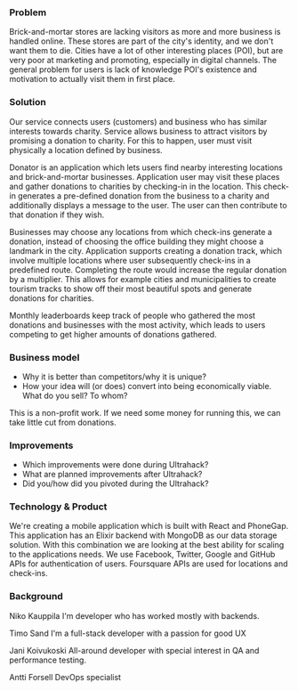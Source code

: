 ### Problem

Brick-and-mortar stores are lacking visitors as more and more business is handled online. These stores are part of the city's identity, and we don't want them to die. Cities have a lot of other interesting places (POI), but are very poor at marketing and promoting, especially in digital channels. The general problem for users is lack of knowledge POI's existence and motivation to actually visit them in first place.


### Solution

Our service connects users (customers) and business who has similar interests towards charity. Service allows business to attract visitors by promising a donation to charity. For this to happen, user must visit physically a location defined by business. 

Donator is an application which lets users find nearby interesting locations and brick-and-mortar businesses. Application user may visit these places and gather donations to charities by checking-in in the location. This check-in generates a pre-defined donation from the business to a charity and additionally displays a message to the user. The user can then contribute to that donation if they wish.

Businesses may choose any locations from which check-ins generate a donation, instead of choosing the office building they might choose a landmark in the city.
Application supports creating a donation track, which involve multiple locations where user subsequently check-ins in a predefined route. Completing the route would increase the regular donation by a multiplier. This allows for example cities and municipalities to create tourism tracks to show off their most beautiful spots and generate donations for charities.

Monthly leaderboards keep track of people who gathered the most donations and businesses with the most activity, which leads to users competing to get higher amounts of donations gathered.

### Business model

- Why it is better than competitors/why it is unique?
- How your idea will (or does) convert into being economically viable. What do you sell? To whom?

This is a non-profit work. If we need some money for running this, we can take
little cut from donations.

### Improvements

- Which improvements were done during Ultrahack?
- What are planned improvements after Ultrahack?
- Did you/how did you pivoted during the Ultrahack?

### Technology & Product

We're creating a mobile application which is built with React and PhoneGap.
This application has an Elixir backend with MongoDB as our data storage solution.
With this combination we are looking at the best ability for scaling to the applications needs.
We use Facebook, Twitter, Google and GitHub APIs for authentication of users.
Foursquare APIs are used for locations and check-ins.

### Background

Niko Kauppila
I'm developer who has worked mostly with backends.

Timo Sand
I'm a full-stack developer with a passion for good UX

Jani Koivukoski
All-around developer with special interest in QA and performance testing.

Antti Forsell
DevOps specialist
